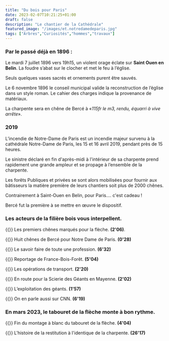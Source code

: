 ```yaml
---
title: "Du bois pour Paris"
date: 2023-02-07T10:21:25+01:00
draft: false
description: "Le chantier de la Cathédrale"
featured_image: "/images/et.notredamedeparis.jpg"
tags: ["Arbres","Curiosités","hommes","travaux"]
---
```


### Par le passé déjà  en 1896 :

Le mardi 7 juillet 1896 vers 19h15, 
un violent orage éclate sur 
**Saint Ouen en Belin**.
La foudre s’abat sur le clocher et met le feu à l’église. 

Seuls quelques vases sacrés et ornements purent être sauvés. 

Le 6 novembre 1896 le conseil municipal valide
la reconstruction de l’église dans un style roman.
Le cahier des charges indique la provenance de matériaux.

La charpente sera en chêne de Bercé
à «*115fr le m3, rendu, équarri à vive arrête*».

### 2019

L’incendie de Notre-Dame de Paris est un incendie majeur survenu
à la cathédrale Notre-Dame de Paris, les 15 et 16 avril 2019,
pendant près de 15 heures. 

Le sinistre déclaré en fin d'après-midi
à l'intérieur de sa charpente prend rapidement une grande ampleur 
et se propage à l’ensemble de la charpente.

Les forêts Publiques et privées se sont alors mobilisées pour fournir 
aux bâtisseurs la matière première de leurs chantiers soit plus 
de 2000 chênes.

Contrairement à Saint-Ouen en Belin, pour Paris.... c'est cadeau !

Bercé fut la première à se mettre en œuvre le dispositif.


### Les acteurs de la filière bois vous interpellent.

{{<youtube id="vOUzmAMd81Q">}}
Les premiers chênes marqués pour la flèche. **(2'06)**.

{{<youtube id="_HD2Jwc1kBA">}}
Huit chênes de Bercé pour Notre Dame de Paris. **(0'28)**
  
{{<youtube id="5BZFGLlB6K0">}}
Le savoir faire de toute une profession. **(6'32)**

{{<youtube id="JMwiSfucalg">}}
Reportage de France-Bois-Forêt. **(5'04)**
  
{{<youtube id="xjk_bXF9_N4">}}
Les opérations de transport. **(2'20)**

{{<youtube id="uTjmWHv4Yx8">}}
En route pour la Scierie des Géants en Mayenne. **(2'02)**

{{<youtube id="lX8p8MQCwc4">}}
L’exploitation des géants. **(1'57)**

{{<youtube id="awjEiKaEJAg">}}
On en parle aussi sur CNN. **(6'19)**

### En mars 2023, le tabouret de la flèche monte à bon rythme.
  
{{<youtube id="wqZMH5UzxsM">}}
Fin du montage à blanc du tabouret de la flèche. **(4'04)**


{{<youtube id="Yuw3rVbBGvo">}}
L'histoire de la restitution à l'identique de la charpente. **(26'17)**
